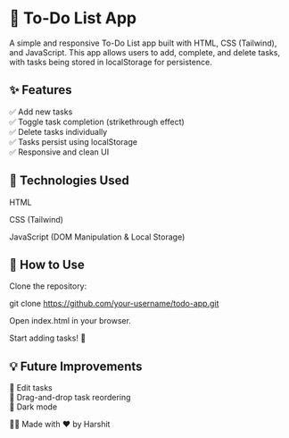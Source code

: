 # 📌 To-Do List App </br>

A simple and responsive To-Do List app built with HTML, CSS (Tailwind), and JavaScript. This app allows users to add, complete, and delete tasks, with tasks being stored in localStorage for persistence.

## ✨ Features </br>

✅ Add new tasks</br>
✅ Toggle task completion (strikethrough effect)</br>
✅ Delete tasks individually</br>
✅ Tasks persist using localStorage</br>
✅ Responsive and clean UI</br>

## 📂 Technologies Used</br>

HTML</br>

CSS (Tailwind)</br>

JavaScript (DOM Manipulation & Local Storage)</br>

## 🚀 How to Use</br>

Clone the repository:</br>

git clone https://github.com/your-username/todo-app.git</br>

Open index.html in your browser.</br>

Start adding tasks! 🎯</br>

## 💡 Future Improvements</br>

🔹 Edit tasks</br>
🔹 Drag-and-drop task reordering</br>
🔹 Dark mode</br>

👨‍💻 Made with ❤️ by Harshit
